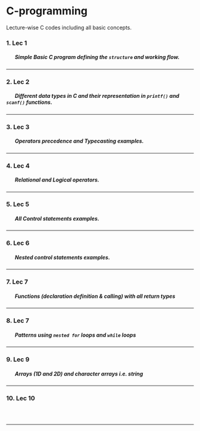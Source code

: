 # C-programming
Lecture-wise C codes including all basic concepts.
### 1. Lec 1
##### &nbsp;&nbsp;&nbsp;&nbsp;&nbsp;&nbsp; Simple Basic C program defining the ```structure``` and working flow.
---
### 2. Lec 2
##### &nbsp;&nbsp;&nbsp;&nbsp;&nbsp;&nbsp; Different data types in C and their representation in ```printf()``` and ```scanf()``` functions.
---
### 3. Lec 3
##### &nbsp;&nbsp;&nbsp;&nbsp;&nbsp;&nbsp;  Operators precedence and Typecasting examples.
---
### 4. Lec 4
##### &nbsp;&nbsp;&nbsp;&nbsp;&nbsp;&nbsp; Relational and Logical operators.
---
### 5. Lec 5
##### &nbsp;&nbsp;&nbsp;&nbsp;&nbsp;&nbsp; All Control statements examples.
---
### 6. Lec 6
##### &nbsp;&nbsp;&nbsp;&nbsp;&nbsp;&nbsp; Nested control statements examples.
---
### 7. Lec 7
##### &nbsp;&nbsp;&nbsp;&nbsp;&nbsp;&nbsp; Functions (declaration definition & calling) with all return types
---
### 8. Lec 7
##### &nbsp;&nbsp;&nbsp;&nbsp;&nbsp;&nbsp; Patterns using ```nested for``` loops and ```while``` loops
---
### 9. Lec 9
##### &nbsp;&nbsp;&nbsp;&nbsp;&nbsp;&nbsp; Arrays (1D and 2D) and character arrays i.e. string
---
### 10. Lec 10
##### &nbsp;&nbsp;&nbsp;&nbsp;&nbsp;&nbsp;
---
